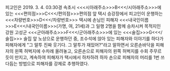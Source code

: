 피고인은 2019. 3. 4. 03:30경 속초시 <<<시아래주소>>>B<<</시아래주소>>>에 있는 <<<편의점>>>C<<</편의점>>>편의점 앞 택시 승강장에서 피고인이 운행하는 <<<차량번호>>>D<<</차량번호>>> 택시에 손님인 피해자 <<<내국인이름>>>E<<</내국인이름>>>(가명, 여, 21세)과 그 일행 2명을 함께 승차시켜 목적지인 강원 고성군 <<<군아래주소>>>F<<</군아래주소>>>에 있는 <<<술집>>>G<<</술집>>> 술집 앞 노상으로 운행하던 중, 조수석에 앉아 있는 피해자와 이야기를 하다가 피해자에게 "그 말투 진짜 웃기다. 그 말투가 재밌어?"라고 말하면서 오른손바닥을 피해자의 왼쪽 허벅지에 수차례 올려놓고, 오른손으로 피해자의 왼쪽 허벅지를 수회 주무르듯이 만지고, 계속하여 피해자가 택시에서 하차하려 하자 손으로 피해자의 머리를 1번 쓰다듬는 방법으로 피해자를 강제로 추행하였다.
